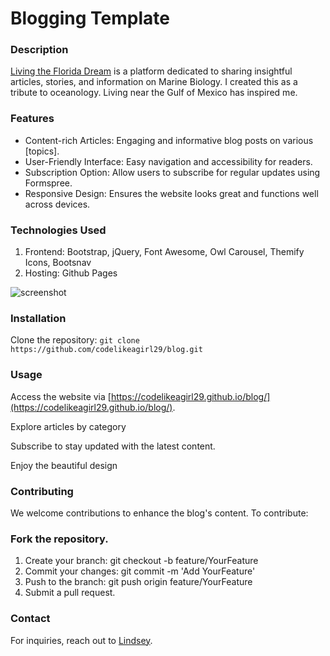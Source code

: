# Blogging Template

### Description
[Living the Florida Dream](https://codelikeagirl29.github.io/blog/) is a platform dedicated to sharing insightful articles, stories, and information on Marine Biology. I created this as a tribute to oceanology. Living near the Gulf of Mexico has inspired me.

### Features
- Content-rich Articles: Engaging and informative blog posts on various [topics].
- User-Friendly Interface: Easy navigation and accessibility for readers.
- Subscription Option: Allow users to subscribe for regular updates using Formspree.
- Responsive Design: Ensures the website looks great and functions well across devices.

### Technologies Used
1. Frontend: Bootstrap, jQuery, Font Awesome, Owl Carousel, Themify Icons, Bootsnav
2. Hosting: Github Pages

![screenshot](https://res.cloudinary.com/codelikeagirl29/image/upload/v1700186503/dev-branding/Themeparker-blog_puxwo0.png)

### Installation
Clone the repository: `git clone https://github.com/codelikeagirl29/blog.git`

### Usage
Access the website via [https://codelikeagirl29.github.io/blog/](https://codelikeagirl29.github.io/blog/).

Explore articles by category

Subscribe to stay updated with the latest content.

Enjoy the beautiful design

### Contributing

We welcome contributions to enhance the blog's content. To contribute:

### Fork the repository.
1. Create your branch: git checkout -b feature/YourFeature
2. Commit your changes: git commit -m 'Add YourFeature'
3. Push to the branch: git push origin feature/YourFeature
4. Submit a pull request.

### Contact
For inquiries, reach out to [Lindsey](mailto:codelikeagirl91@gmail.com).
